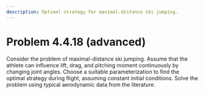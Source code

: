 ```yaml
---
description: Optimal strategy for maximal-distance ski jumping.
---
```


# Problem 4.4.18 (advanced)

Consider the problem of maximal-distance ski jumping. Assume that the athlete can influence lift, drag, and pitching moment continuously by changing joint angles. Choose a suitable parameterization to find the optimal strategy during flight, assuming constant initial conditions. Solve the problem using typical aerodynamic data from the literature.
